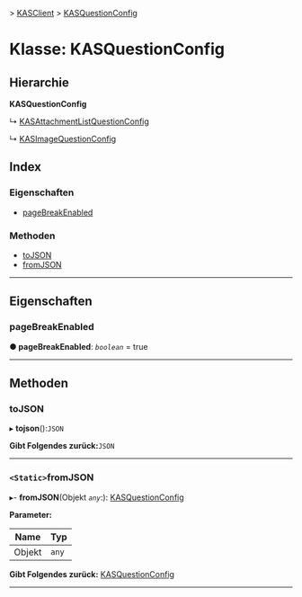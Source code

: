 [](../README.md) > [KASClient](../modules/kasclient.md) > [KASQuestionConfig](../classes/kasclient.kasquestionconfig.md)

# <a name="class-kasquestionconfig"></a>Klasse: KASQuestionConfig

## <a name="hierarchy"></a>Hierarchie

**KASQuestionConfig**

↳ [KASAttachmentListQuestionConfig](kasclient.kasattachmentlistquestionconfig.md)

↳ [KASImageQuestionConfig](kasclient.kasimagequestionconfig.md)

## <a name="index"></a>Index 

### <a name="properties"></a>Eigenschaften

* [pageBreakEnabled](kasclient.kasquestionconfig.md#pagebreakenabled)
### <a name="methods"></a>Methoden

* [toJSON](kasclient.kasquestionconfig.md#tojson)
* [fromJSON](kasclient.kasquestionconfig.md#fromjson)

---

## <a name="properties"></a>Eigenschaften

<a id="pagebreakenabled"></a>

###  <a name="pagebreakenabled"></a>pageBreakEnabled

**● pageBreakEnabled**: *`boolean`* = true

___

## <a name="methods"></a>Methoden

<a id="tojson"></a>

###  <a name="tojson"></a>toJSON

▸ **tojson**():`JSON`

**Gibt Folgendes zurück:**`JSON`

___
<a id="fromjson"></a>

### <a name="static-fromjson"></a>`<Static>`fromJSON

▸- **fromJSON**(Objekt *`any`*:): [KASQuestionConfig](kasclient.kasquestionconfig.md)

**Parameter:**

| Name | Typ |
| ------ | ------ |
| Objekt | `any` |

**Gibt Folgendes zurück:** [KASQuestionConfig](kasclient.kasquestionconfig.md)

___

